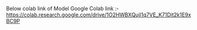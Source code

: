 Below colab link of Model 
Google  Colab link :- https://colab.research.google.com/drive/1O2HWBXQujI1q7VE_K71Dit2k1E9xBC9P
